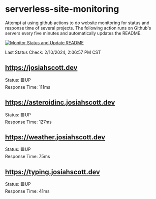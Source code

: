 # serverless-site-monitoring
Attempt at using github actions to do website monitoring for status and response time of several projects. The following action runs on Github's servers every five minutes and automatically updates the README.  

[![Monitor Status and Update README](https://github.com/JosiahSco/serverless-site-monitoring/actions/workflows/monitor.yaml/badge.svg)](https://github.com/JosiahSco/serverless-site-monitoring/actions/workflows/monitor.yaml)

Last Status Check: 2/10/2024, 2:06:57 PM CST

## https://josiahscott.dev
Status: 🟩UP  
Response Time: 111ms

## https://asteroidinc.josiahscott.dev
Status: 🟩UP  
Response Time: 127ms

## https://weather.josiahscott.dev
Status: 🟩UP  
Response Time: 75ms

## https://typing.josiahscott.dev
Status: 🟩UP  
Response Time: 41ms

